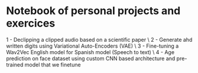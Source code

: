 # Notebook of personal projects and exercices

1 - Declipping a clipped audio based on a scientific paper \\
2 - Generate ahd written digits using Variational Auto-Encoders (VAE) \\
3 - Fine-tuning a Wav2Vec English model for Spanish model (Speech to text) \\
4 - Age prediction on face dataset using custom CNN based architecture and pre-trained model that we finetune
